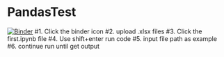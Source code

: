 # PandasTest
[![Binder](https://mybinder.org/badge_logo.svg)](https://mybinder.org/v2/gh/DennisHgj/PandasTest/master)
#1. Click the binder icon
#2. upload .xlsx files
#3. Click the first.ipynb file
#4. Use shift+enter run code 
#5. input file path as example
#6. continue run until get output
